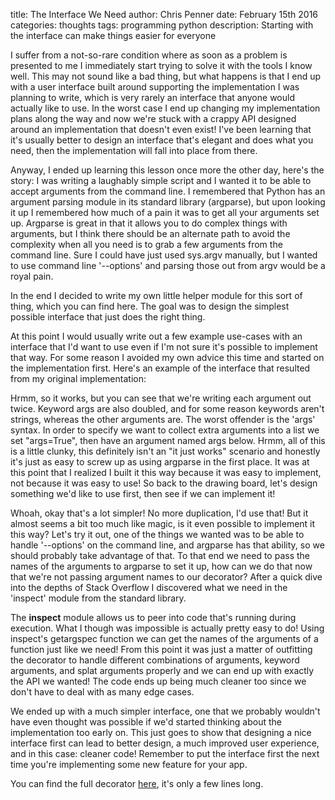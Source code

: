 title: The Interface We Need
author: Chris Penner
date: February 15th 2016
categories: thoughts
tags: programming python
description: Starting with the interface can make things easier for everyone

I suffer from a not-so-rare condition where as soon as a problem is presented to me I immediately start trying to solve it with the tools I know well. This may not sound like a bad thing, but what happens is that I end up with a user interface built around supporting the implementation I was planning to write, which is very rarely an interface that anyone would actually like to use. In the worst case I end up changing my implementation plans along the way and now we're stuck with a crappy API designed around an implementation that doesn't even exist! I've been learning that it's usually better to design an interface that's elegant and does what you need, then the implementation will fall into place from there.

Anyway, I ended up learning this lesson once more the other day, here's the story: I was writing a laughably simple script and I wanted it to be able to accept arguments from the command line. I remembered that Python has an argument parsing module in its standard library (argparse), but upon looking it up I remembered how much of a pain it was to get all your arguments set up. Argparse is great in that it allows you to do complex things with arguments, but I think there should be an alternate path to avoid the complexity when all you need is to grab a few arguments from the command line. Sure I could have just used sys.argv manually, but I wanted to use command line '--options' and parsing those out from argv would be a royal pain.

In the end I decided to write my own little helper module for this sort of thing, which you can find here. The goal was to design the simplest possible interface that just does the right thing.

At this point I would usually write out a few example use-cases with an interface that I'd want to use even if I'm not sure it's possible to implement that way. For some reason I avoided my own advice this time and started on the implementation first. Here's an example of the interface that resulted from my original implementation:

<script src="https://gist.github.com/ChrisPenner/1436ac6d9f73dd8a9242.js?file=old_syntax.py"></script>

Hrmm, so it works, but you can see that we're writing each argument out twice. Keyword args are also doubled, and for some reason keywords aren't strings, whereas the other arguments are. The worst offender is the 'args' syntax. In order to specify we want to collect extra arguments into a list we set "args=True", then have an argument named args below. Hrmm, all of this is a little clunky, this definitely isn't an "it just works" scenario and honestly it's just as easy to screw up as using argparse in the first place. It was at this point that I realized I built it this way because it was easy to implement, not because it was easy to use! So back to the drawing board, let's design something we'd like to use first, then see if we can implement it!


<script src="https://gist.github.com/ChrisPenner/1436ac6d9f73dd8a9242.js?file=new_syntax.py"></script>

Whoah, okay that's a lot simpler! No more duplication, I'd use that! But it almost seems a bit too much like magic, is it even possible to implement it this way?
Let's try it out, one of the things we wanted was to be able to handle '--options' on the command line, and argparse has that ability, so we should probably take advantage of that. To that end we need to pass the names of the arguments to argparse to set it up, how can we do that now that we're not passing argument names to our decorator? After a quick dive into the depths of Stack Overflow I discovered what we need in the 'inspect' module from the standard library.

The **inspect** module allows us to peer into code that's running during execution. What I though was impossible is actually pretty easy to do! Using inspect's getargspec function we can get the names of the arguments of a function just like we need! From this point it was just a matter of outfitting the decorator to handle different combinations of arguments, keyword arguments, and splat arguments properly and we can end up with exactly the API we wanted! The code ends up being much cleaner too since we don't have to deal with as many edge cases.

We ended up with a much simpler interface, one that we probably wouldn't have even thought was possible if we'd started thinking about the implementation too early on. This just goes to show that designing a nice interface first can lead to better design, a much improved user experience, and in this case: cleaner code! Remember to put the interface first the next time you're implementing some new feature for your app.

You can find the full decorator [here](https://github.com/chrispenner/dont-argue), it's only a few lines long.
